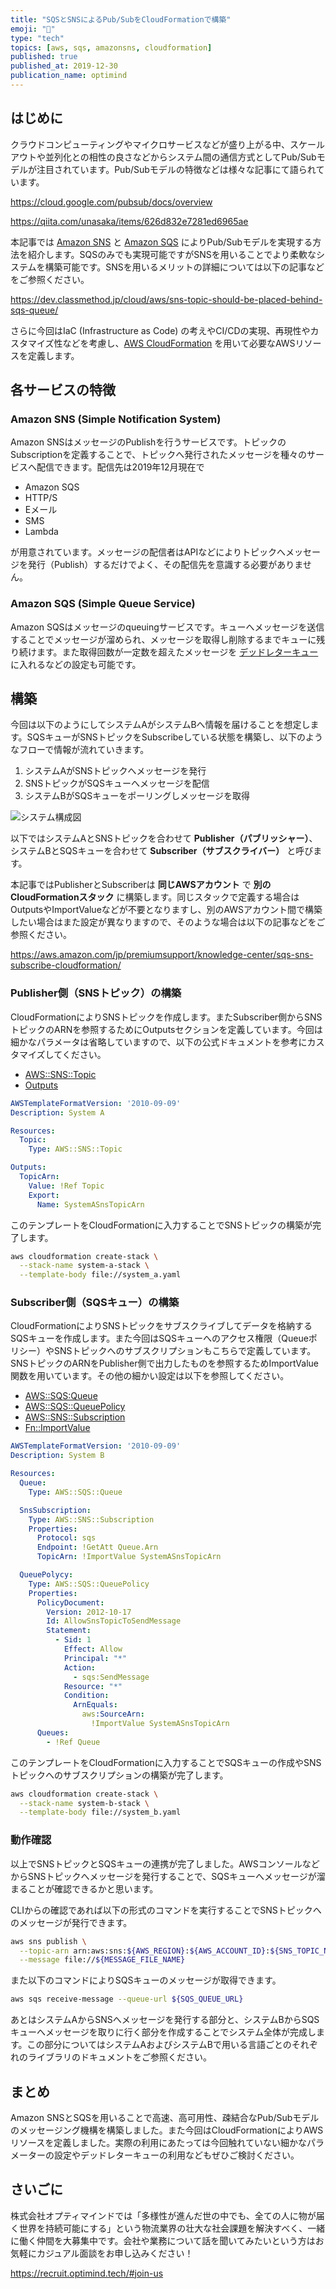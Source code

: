 ```yaml
---
title: "SQSとSNSによるPub/SubをCloudFormationで構築"
emoji: "🦛"
type: "tech"
topics: [aws, sqs, amazonsns, cloudformation]
published: true
published_at: 2019-12-30
publication_name: optimind
---
```


## はじめに

クラウドコンピューティングやマイクロサービスなどが盛り上がる中、スケールアウトや並列化との相性の良さなどからシステム間の通信方式としてPub/Subモデルが注目されています。Pub/Subモデルの特徴などは様々な記事にて語られています。

https://cloud.google.com/pubsub/docs/overview

https://qiita.com/unasaka/items/626d832e7281ed6965ae

本記事では [Amazon SNS](https://aws.amazon.com/jp/sns/) と [Amazon SQS](https://aws.amazon.com/sqs/) によりPub/Subモデルを実現する方法を紹介します。SQSのみでも実現可能ですがSNSを用いることでより柔軟なシステムを構築可能です。SNSを用いるメリットの詳細については以下の記事などをご参照ください。

https://dev.classmethod.jp/cloud/aws/sns-topic-should-be-placed-behind-sqs-queue/

さらに今回はIaC (Infrastructure as Code) の考えやCI/CDの実現、再現性やカスタマイズ性などを考慮し、[AWS CloudFormation](https://aws.amazon.com/cloudformation/) を用いて必要なAWSリソースを定義します。

## 各サービスの特徴

### Amazon SNS (Simple Notification System)

Amazon SNSはメッセージのPublishを行うサービスです。トピックのSubscriptionを定義することで、トピックへ発行されたメッセージを種々のサービスへ配信できます。配信先は2019年12月現在で

- Amazon SQS
- HTTP/S
- Eメール
- SMS
- Lambda

が用意されています。メッセージの配信者はAPIなどによりトピックへメッセージを発行（Publish）するだけでよく、その配信先を意識する必要がありません。

### Amazon SQS (Simple Queue Service)

Amazon SQSはメッセージのqueuingサービスです。キューへメッセージを送信することでメッセージが溜められ、メッセージを取得し削除するまでキューに残り続けます。また取得回数が一定数を超えたメッセージを [デッドレターキュー](https://docs.aws.amazon.com/AWSSimpleQueueService/latest/SQSDeveloperGuide/sqs-dead-letter-queues.html) に入れるなどの設定も可能です。


## 構築

今回は以下のようにしてシステムAがシステムBへ情報を届けることを想定します。SQSキューがSNSトピックをSubscribeしている状態を構築し、以下のようなフローで情報が流れていきます。

1. システムAがSNSトピックへメッセージを発行
2. SNSトピックがSQSキューへメッセージを配信
3. システムBがSQSキューをポーリングしメッセージを取得

![システム構成図](/images/pubsub-sqssns/systemimage.webp)

以下ではシステムAとSNSトピックを合わせて **Publisher（パブリッシャー）**、システムBとSQSキューを合わせて **Subscriber（サブスクライバー）** と呼びます。

本記事ではPublisherとSubscriberは **同じAWSアカウント** で **別のCloudFormationスタック** に構築します。同じスタックで定義する場合はOutputsやImportValueなどが不要となりますし、別のAWSアカウント間で構築したい場合はまた設定が異なりますので、そのような場合は以下の記事などをご参照ください。

https://aws.amazon.com/jp/premiumsupport/knowledge-center/sqs-sns-subscribe-cloudformation/


### Publisher側（SNSトピック）の構築

CloudFormationによりSNSトピックを作成します。またSubscriber側からSNSトピックのARNを参照するためにOutputsセクションを定義しています。今回は細かなパラメータは省略していますので、以下の公式ドキュメントを参考にカスタマイズしてください。

- [AWS::SNS::Topic](https://docs.aws.amazon.com/ja_jp/AWSCloudFormation/latest/UserGuide/aws-properties-sns-topic.html)
- [Outputs](https://docs.aws.amazon.com/ja_jp/AWSCloudFormation/latest/UserGuide/outputs-section-structure.html)

```yaml:system_a.yaml
AWSTemplateFormatVersion: '2010-09-09'
Description: System A

Resources:
  Topic:
    Type: AWS::SNS::Topic

Outputs:
  TopicArn:
    Value: !Ref Topic
    Export:
      Name: SystemASnsTopicArn
```

このテンプレートをCloudFormationに入力することでSNSトピックの構築が完了します。

```sh:create_system_a.sh
aws cloudformation create-stack \
  --stack-name system-a-stack \
  --template-body file://system_a.yaml
```

### Subscriber側（SQSキュー）の構築

CloudFormationによりSNSトピックをサブスクライブしてデータを格納するSQSキューを作成します。また今回はSQSキューへのアクセス権限（Queueポリシー）やSNSトピックへのサブスクリプションもこちらで定義しています。SNSトピックのARNをPublisher側で出力したものを参照するためImportValue関数を用いています。その他の細かい設定は以下を参照してください。

- [AWS::SQS:Queue](https://docs.aws.amazon.com/ja_jp/AWSCloudFormation/latest/UserGuide/aws-properties-sqs-queues.html)
- [AWS::SQS::QueuePolicy](https://docs.aws.amazon.com/ja_jp/AWSCloudFormation/latest/UserGuide/aws-properties-sqs-policy.html)
- [AWS::SNS::Subscription](https://docs.aws.amazon.com/ja_jp/AWSCloudFormation/latest/UserGuide/aws-resource-sns-subscription.html)
- [Fn::ImportValue](https://docs.aws.amazon.com/ja_jp/AWSCloudFormation/latest/UserGuide/intrinsic-function-reference-importvalue.html)

```yaml:system_b.yaml
AWSTemplateFormatVersion: '2010-09-09'
Description: System B

Resources:
  Queue:
    Type: AWS::SQS::Queue

  SnsSubscription:
    Type: AWS::SNS::Subscription
    Properties:
      Protocol: sqs
      Endpoint: !GetAtt Queue.Arn
      TopicArn: !ImportValue SystemASnsTopicArn

  QueuePolycy:
    Type: AWS::SQS::QueuePolicy
    Properties:
      PolicyDocument:
        Version: 2012-10-17
        Id: AllowSnsTopicToSendMessage
        Statement:
          - Sid: 1
            Effect: Allow
            Principal: "*"
            Action:
              - sqs:SendMessage
            Resource: "*"
            Condition:
              ArnEquals:
                aws:SourceArn:
                  !ImportValue SystemASnsTopicArn
      Queues:
        - !Ref Queue
```

このテンプレートをCloudFormationに入力することでSQSキューの作成やSNSトピックへのサブスクリプションの構築が完了します。

```sh:create_system_b.sh
aws cloudformation create-stack \
  --stack-name system-b-stack \
  --template-body file://system_b.yaml
```

### 動作確認

以上でSNSトピックとSQSキューの連携が完了しました。AWSコンソールなどからSNSトピックへメッセージを発行することで、SQSキューへメッセージが溜まることが確認できるかと思います。

CLIからの確認であれば以下の形式のコマンドを実行することでSNSトピックへのメッセージが発行できます。

```sh
aws sns publish \
  --topic-arn arn:aws:sns:${AWS_REGION}:${AWS_ACCOUNT_ID}:${SNS_TOPIC_NAME} \
  --message file://${MESSAGE_FILE_NAME}
```

また以下のコマンドによりSQSキューのメッセージが取得できます。

```sh
aws sqs receive-message --queue-url ${SQS_QUEUE_URL}
```

あとはシステムAからSNSへメッセージを発行する部分と、システムBからSQSキューへメッセージを取りに行く部分を作成することでシステム全体が完成します。この部分についてはシステムAおよびシステムBで用いる言語ごとのそれぞれのライブラリのドキュメントをご参照ください。

## まとめ

Amazon SNSとSQSを用いることで高速、高可用性、疎結合なPub/Subモデルのメッセージング機構を構築しました。また今回はCloudFormationによりAWSリソースを定義しました。実際の利用にあたっては今回触れていない細かなパラメーターの設定やデッドレターキューの利用などもぜひご検討ください。

## さいごに

株式会社オプティマインドでは「多様性が進んだ世の中でも、全ての人に物が届く世界を持続可能にする」という物流業界の壮大な社会課題を解決すべく、一緒に働く仲間を大募集中です。会社や業務について話を聞いてみたいという方はお気軽にカジュアル面談をお申し込みください！

https://recruit.optimind.tech/#join-us


